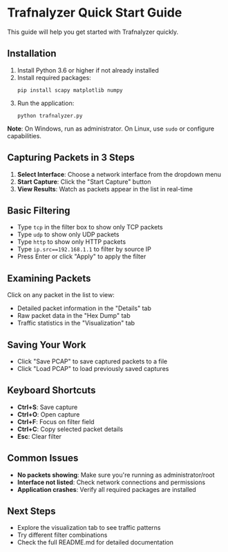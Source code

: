 # Trafnalyzer Quick Start Guide

This guide will help you get started with Trafnalyzer quickly.

## Installation

1. Install Python 3.6 or higher if not already installed
2. Install required packages:
   ```
   pip install scapy matplotlib numpy
   ```
3. Run the application:
   ```
   python trafnalyzer.py
   ```

**Note**: On Windows, run as administrator. On Linux, use `sudo` or configure capabilities.

## Capturing Packets in 3 Steps

1. **Select Interface**: Choose a network interface from the dropdown menu
2. **Start Capture**: Click the "Start Capture" button
3. **View Results**: Watch as packets appear in the list in real-time

## Basic Filtering

- Type `tcp` in the filter box to show only TCP packets
- Type `udp` to show only UDP packets
- Type `http` to show only HTTP packets
- Type `ip.src==192.168.1.1` to filter by source IP
- Press Enter or click "Apply" to apply the filter

## Examining Packets

Click on any packet in the list to view:
- Detailed packet information in the "Details" tab
- Raw packet data in the "Hex Dump" tab
- Traffic statistics in the "Visualization" tab

## Saving Your Work

- Click "Save PCAP" to save captured packets to a file
- Click "Load PCAP" to load previously saved captures

## Keyboard Shortcuts

- **Ctrl+S**: Save capture
- **Ctrl+O**: Open capture
- **Ctrl+F**: Focus on filter field
- **Ctrl+C**: Copy selected packet details
- **Esc**: Clear filter

## Common Issues

- **No packets showing**: Make sure you're running as administrator/root
- **Interface not listed**: Check network connections and permissions
- **Application crashes**: Verify all required packages are installed

## Next Steps

- Explore the visualization tab to see traffic patterns
- Try different filter combinations
- Check the full README.md for detailed documentation 